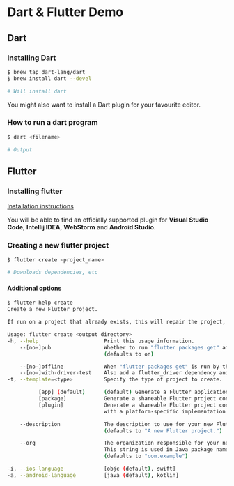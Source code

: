 # Dart & Flutter Demo

## Dart

### Installing Dart

```sh
$ brew tap dart-lang/dart
$ brew install dart --devel

# Will install dart
```

You might also want to install a Dart plugin for your favourite editor.

### How to run a dart program

```sh
$ dart <filename>

# Output
```

## Flutter

### Installing flutter

[Installation instructions](https://flutter.io/setup-macos/)

You will be able to find an officially supported plugin for **Visual Studio Code**, **Intellij IDEA**, **WebStorm** and **Android Studio**.

### Creating a new flutter project

```sh
$ flutter create <project_name>

# Downloads dependencies, etc
```

#### Additional options

```sh
$ flutter help create
Create a new Flutter project.

If run on a project that already exists, this will repair the project, recreating any files that are missing.

Usage: flutter create <output directory>
-h, --help                     Print this usage information.
    --[no-]pub                 Whether to run "flutter packages get" after the project has been created.
                               (defaults to on)

    --[no-]offline             When "flutter packages get" is run by the create command, this indicates whether to run it in offline mode or not. In offline mode, it will need to have all dependencies already available in the pub cache to succeed.
    --[no-]with-driver-test    Also add a flutter_driver dependency and generate a sample 'flutter drive' test.
-t, --template=<type>          Specify the type of project to create.

          [app] (default)      (default) Generate a Flutter application.
          [package]            Generate a shareable Flutter project containing modular Dart code.
          [plugin]             Generate a shareable Flutter project containing an API in Dart code
                               with a platform-specific implementation for Android, for iOS code, or for both.

    --description              The description to use for your new Flutter project. This string ends up in the pubspec.yaml file.
                               (defaults to "A new Flutter project.")

    --org                      The organization responsible for your new Flutter project, in reverse domain name notation.
                               This string is used in Java package names and as prefix in the iOS bundle identifier.
                               (defaults to "com.example")

-i, --ios-language             [objc (default), swift]
-a, --android-language         [java (default), kotlin]
```
